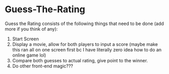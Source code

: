 # Guess-The-Rating
Guess the Rating consists of the following things that need to be done (add more if you think of any):
1. Start Screen
2. Display a movie, allow for both players to input a score (maybe make this ran all on one screen first bc I have literally zero idea how to do an online game lol)
3. Compare both guesses to actual rating, give point to the winner.
4. Do other front-end magic???